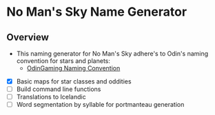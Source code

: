 # No Man's Sky Name Generator

## Overview

* This naming generator for No Man's Sky adhere's to Odin's naming convention for stars and planets:
  * <a href=https://www.odingaming.com/2018/01/15/no-mans-sky-naming-convention>OdinGaming Naming Convention</a>

* [x] Basic maps for star classes and oddities
* [ ] Build command line functions
* [ ] Translations to Icelandic
* [ ] Word segmentation by syllable for portmanteau generation
